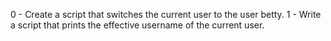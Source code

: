 0 - Create a script that switches the current user to the user betty.
1 - Write a script that prints the effective username of the current user.
